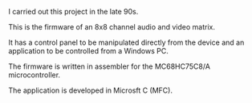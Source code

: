 I carried out this project in the late 90s.

This is the firmware of an 8x8 channel audio and video matrix.

It has a control panel to be manipulated directly from the device and an application to be controlled from a Windows PC.

The firmware is written in assembler for the MC68HC75C8/A microcontroller.

The application is developed in Microsft C (MFC).
